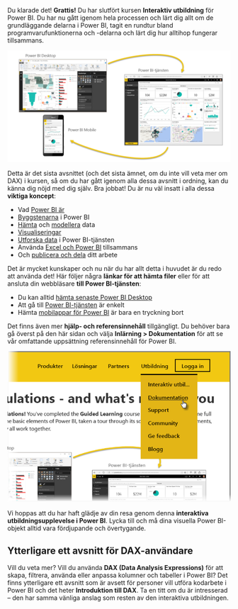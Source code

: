 Du klarade det! **Grattis!** Du har slutfört kursen **Interaktiv utbildning** för Power BI. Du har nu gått igenom hela processen och lärt dig allt om de grundläggande delarna i Power BI, tagit en rundtur bland programvarufunktionerna och -delarna och lärt dig hur alltihop fungerar tillsammans.

![](media/6-5-guided-learning-completion/c0a0_2.png)

Detta är det sista avsnittet (och det sista ämnet, om du inte vill veta mer om DAX) i kursen, så om du har gått igenom alla dessa avsnitt i ordning, kan du känna dig nöjd med dig själv. Bra jobbat! Du är nu väl insatt i alla dessa **viktiga koncept**:

* Vad [Power BI är](0-0-what-is-power-bi.md)
* [Byggstenarna](0-0b-building-blocks-power-bi.md) i Power BI
* [Hämta](1-2-connect-to-data-sources-in-power-bi-desktop.md) och [modellera](2-1-intro-modeling-data.md) data
* [Visualiseringar](3-1-intro-visualizations.md)
* [Utforska data](4-0-intro-power-bi-service.md) i Power BI-tjänsten
* Använda [Excel och Power BI](5-1-intro-excel-data.md) tillsammans
* Och [publicera och dela](6-0-intro-content-packs-groups.md) ditt arbete

Det är mycket kunskaper och nu när du har allt detta i huvudet är du redo att använda det! Här följer några **länkar för att hämta filer** eller för att ansluta din webbläsare **till Power BI-tjänsten**:

* Du kan alltid [hämta senaste Power BI Desktop](https://powerbi.microsoft.com/desktop)
* Att gå till [Power BI-tjänsten](https://powerbi.microsoft.com/) är enkelt
* Hämta [mobilappar för Power BI](https://powerbi.microsoft.com/mobile/) är bara en tryckning bort

Det finns även mer **hjälp- och referensinnehåll** tillgängligt. Du behöver bara gå överst på den här sidan och välja **Inlärning > Dokumentation** för att se vår omfattande uppsättning referensinnehåll för Power BI.

![](media/6-5-guided-learning-completion/6-5_1.png)

Vi hoppas att du har haft glädje av din resa genom denna **interaktiva utbildningsupplevelse i Power BI**. Lycka till och må dina visuella Power BI-objekt alltid vara fördjupande och övertygande.

## <a name="one-more-section-for-dax-users"></a>Ytterligare ett avsnitt för DAX-användare
Vill du veta mer? Vill du använda **DAX (Data Analysis Expressions)** för att skapa, filtrera, använda eller anpassa kolumner och tabeller i Power BI? Det finns ytterligare ett avsnitt som är avsett för personer vill utföra kodarbete i Power BI och det heter **Introduktion till DAX**. Ta en titt om du är intresserad – den har samma vänliga anslag som resten av den interaktiva utbildningen.

